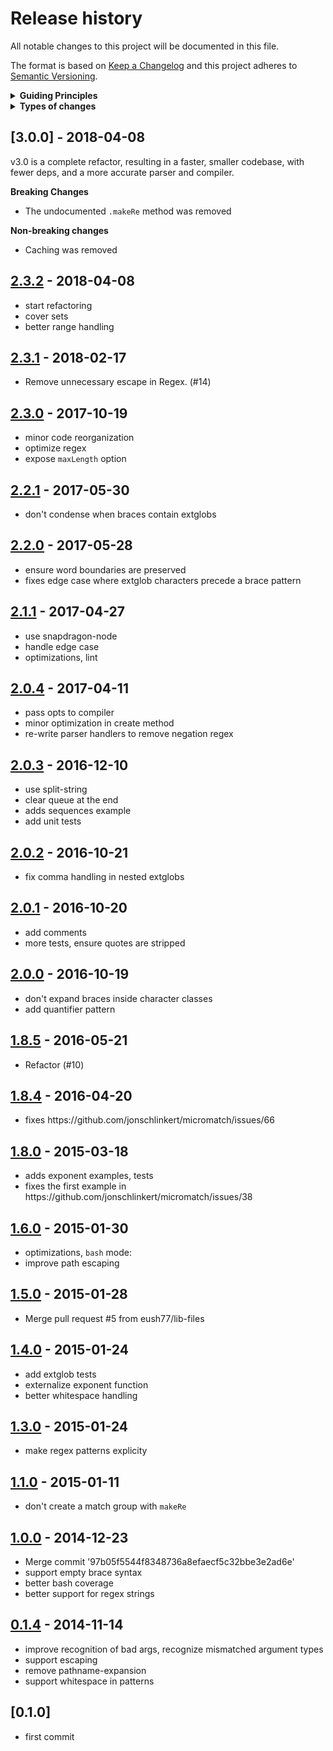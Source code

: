<h1 id="release-history">Release history</h1>

<p>All notable changes to this project will be documented in this file.</p>

<p>The format is based on <a href="http://keepachangelog.com/en/1.0.0/">Keep a Changelog</a>
and this project adheres to <a href="http://semver.org/spec/v2.0.0.html">Semantic Versioning</a>.</p>

<details>
  <summary><strong>Guiding Principles</strong></summary>

- Changelogs are for humans, not machines.
- There should be an entry for every single version.
- The same types of changes should be grouped.
- Versions and sections should be linkable.
- The latest version comes first.
- The release date of each versions is displayed.
- Mention whether you follow Semantic Versioning.

</details>

<details>
  <summary><strong>Types of changes</strong></summary>

Changelog entries are classified using the following labels _(from [keep-a-changelog](http://keepachangelog.com/)_):

- `Added` for new features.
- `Changed` for changes in existing functionality.
- `Deprecated` for soon-to-be removed features.
- `Removed` for now removed features.
- `Fixed` for any bug fixes.
- `Security` in case of vulnerabilities.

</details>

<h2 id="3.0.0---2018-04-08">[3.0.0] - 2018-04-08</h2>

<p>v3.0 is a complete refactor, resulting in a faster, smaller codebase, with fewer deps, and a more accurate parser and compiler.</p>

<p><strong>Breaking Changes</strong></p>

<ul>
<li>The undocumented <code>.makeRe</code> method was removed</li>
</ul>

<p><strong>Non-breaking changes</strong></p>

<ul>
<li>Caching was removed</li>
</ul>

<h2 id="2.3.2---2018-04-08"><a href="https://github.com/micromatch/braces/compare/2.3.1...2.3.2">2.3.2</a> - 2018-04-08</h2>

<ul>
<li>start refactoring</li>
<li>cover sets</li>
<li>better range handling</li>
</ul>

<h2 id="2.3.1---2018-02-17"><a href="https://github.com/micromatch/braces/compare/2.3.0...2.3.1">2.3.1</a> - 2018-02-17</h2>

<ul>
<li>Remove unnecessary escape in Regex. (#14)</li>
</ul>

<h2 id="2.3.0---2017-10-19"><a href="https://github.com/micromatch/braces/compare/2.2.1...2.3.0">2.3.0</a> - 2017-10-19</h2>

<ul>
<li>minor code reorganization</li>
<li>optimize regex</li>
<li>expose <code>maxLength</code> option</li>
</ul>

<h2 id="2.2.1---2017-05-30"><a href="https://github.com/micromatch/braces/compare/2.2.0...2.2.1">2.2.1</a> - 2017-05-30</h2>

<ul>
<li>don't condense when braces contain extglobs</li>
</ul>

<h2 id="2.2.0---2017-05-28"><a href="https://github.com/micromatch/braces/compare/2.1.1...2.2.0">2.2.0</a> - 2017-05-28</h2>

<ul>
<li>ensure word boundaries are preserved</li>
<li>fixes edge case where extglob characters precede a brace pattern</li>
</ul>

<h2 id="2.1.1---2017-04-27"><a href="https://github.com/micromatch/braces/compare/2.1.0...2.1.1">2.1.1</a> - 2017-04-27</h2>

<ul>
<li>use snapdragon-node</li>
<li>handle edge case</li>
<li>optimizations, lint</li>
</ul>

<h2 id="2.0.4---2017-04-11"><a href="https://github.com/micromatch/braces/compare/2.0.3...2.0.4">2.0.4</a> - 2017-04-11</h2>

<ul>
<li>pass opts to compiler</li>
<li>minor optimization in create method</li>
<li>re-write parser handlers to remove negation regex</li>
</ul>

<h2 id="2.0.3---2016-12-10"><a href="https://github.com/micromatch/braces/compare/2.0.2...2.0.3">2.0.3</a> - 2016-12-10</h2>

<ul>
<li>use split-string</li>
<li>clear queue at the end</li>
<li>adds sequences example</li>
<li>add unit tests</li>
</ul>

<h2 id="2.0.2---2016-10-21"><a href="https://github.com/micromatch/braces/compare/2.0.1...2.0.2">2.0.2</a> - 2016-10-21</h2>

<ul>
<li>fix comma handling in nested extglobs</li>
</ul>

<h2 id="2.0.1---2016-10-20"><a href="https://github.com/micromatch/braces/compare/2.0.0...2.0.1">2.0.1</a> - 2016-10-20</h2>

<ul>
<li>add comments</li>
<li>more tests, ensure quotes are stripped</li>
</ul>

<h2 id="2.0.0---2016-10-19"><a href="https://github.com/micromatch/braces/compare/1.8.5...2.0.0">2.0.0</a> - 2016-10-19</h2>

<ul>
<li>don't expand braces inside character classes</li>
<li>add quantifier pattern</li>
</ul>

<h2 id="1.8.5---2016-05-21"><a href="https://github.com/micromatch/braces/compare/1.8.4...1.8.5">1.8.5</a> - 2016-05-21</h2>

<ul>
<li>Refactor (#10)</li>
</ul>

<h2 id="1.8.4---2016-04-20"><a href="https://github.com/micromatch/braces/compare/1.8.0...1.8.4">1.8.4</a> - 2016-04-20</h2>

<ul>
<li>fixes https://github.com/jonschlinkert/micromatch/issues/66</li>
</ul>

<h2 id="1.8.0---2015-03-18"><a href="https://github.com/micromatch/braces/compare/1.6.0...1.8.0">1.8.0</a> - 2015-03-18</h2>

<ul>
<li>adds exponent examples, tests</li>
<li>fixes the first example in https://github.com/jonschlinkert/micromatch/issues/38</li>
</ul>

<h2 id="1.6.0---2015-01-30"><a href="https://github.com/micromatch/braces/compare/1.5.0...1.6.0">1.6.0</a> - 2015-01-30</h2>

<ul>
<li>optimizations, <code>bash</code> mode:</li>
<li>improve path escaping</li>
</ul>

<h2 id="1.5.0---2015-01-28"><a href="https://github.com/micromatch/braces/compare/1.4.0...1.5.0">1.5.0</a> - 2015-01-28</h2>

<ul>
<li>Merge pull request #5 from eush77/lib-files</li>
</ul>

<h2 id="1.4.0---2015-01-24"><a href="https://github.com/micromatch/braces/compare/1.3.0...1.4.0">1.4.0</a> - 2015-01-24</h2>

<ul>
<li>add extglob tests</li>
<li>externalize exponent function</li>
<li>better whitespace handling</li>
</ul>

<h2 id="1.3.0---2015-01-24"><a href="https://github.com/micromatch/braces/compare/1.2.0...1.3.0">1.3.0</a> - 2015-01-24</h2>

<ul>
<li>make regex patterns explicity</li>
</ul>

<h2 id="1.1.0---2015-01-11"><a href="https://github.com/micromatch/braces/compare/1.0.0...1.1.0">1.1.0</a> - 2015-01-11</h2>

<ul>
<li>don't create a match group with <code>makeRe</code></li>
</ul>

<h2 id="1.0.0---2014-12-23"><a href="https://github.com/micromatch/braces/compare/0.1.4...1.0.0">1.0.0</a> - 2014-12-23</h2>

<ul>
<li>Merge commit '97b05f5544f8348736a8efaecf5c32bbe3e2ad6e'</li>
<li>support empty brace syntax</li>
<li>better bash coverage</li>
<li>better support for regex strings</li>
</ul>

<h2 id="0.1.4---2014-11-14"><a href="https://github.com/micromatch/braces/compare/0.1.0...0.1.4">0.1.4</a> - 2014-11-14</h2>

<ul>
<li>improve recognition of bad args, recognize mismatched argument types</li>
<li>support escaping</li>
<li>remove pathname-expansion</li>
<li>support whitespace in patterns</li>
</ul>

<h2 id="0.1.0">[0.1.0]</h2>

<ul>
<li>first commit</li>
</ul>
